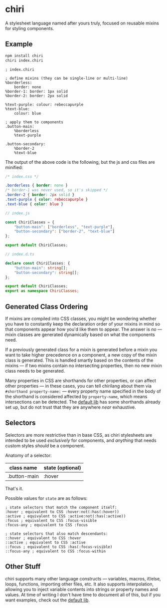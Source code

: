 # chiri
A stylesheet language named after yours truly, focused on reusable mixins for styling components.

## Example

```sh
npm install chiri
chiri index.chiri
```

```chiri
; index.chiri

; define mixins (they can be single-line or multi-line)
%borderless:
	border: none
%border-1: border: 1px solid
%border-2: border: 2px solid

%text-purple: colour: rebeccapurple
%text-blue:
	colour: blue

; apply them to components
.button-main:
	%borderless
	%text-purple
	
.button-secondary:
	%border-2
	%text-blue
```

The output of the above code is the following, but the js and css files are minified:

```css
/* index.css */

.borderless { border: none }
/* border-1 was never used, so it's skipped */
.border-2 { border: 2px solid }
.text-purple { color: rebeccapurple }
.text-blue { color: blue }
```

```js
// index.js

const ChiriClasses = {
    "button-main": ["borderless", "text-purple"],
    "button-secondary": ["border-2", "text-blue"]
};

export default ChiriClasses;
```

```ts
// index.d.ts

declare const ChiriClasses: {
	"button-main": string[];
	"button-secondary": string[];
};

export default ChiriClasses;
export as namespace ChiriClasses;
```

## Generated Class Ordering
If mixins are compiled into CSS classes, you might be wondering whether you have to constantly keep the declaration order of your mixins in mind so that components appear how you'd like them to appear. The answer is *no* — mixin classes are generated dynamically based on what the components need. 

If a previously generated class for a mixin is generated before a mixin you want to take higher precedence on a component, a new copy of the mixin class is generated. This is handled smartly based on the contents of the mixins — if two mixins contain no intersecting properties, then no new mixin class needs to be generated.

Many properties in CSS are shorthands for other properties, or can affect other properties — in these cases, you can tell chirilang about them via `#shorthand property-name:` — every property name specified in the body of the shorthand is considered affected by `property-name`, which means intersections can be detected. The [default lib](./lib/shorthand/) has some shorthands already set up, but do not trust that they are anywhere *near* exhaustive.

## Selectors
Selectors are more restrictive than in base CSS, as chiri stylesheets are intended to be used *exclusively* for components, and *anything* that needs custom styles *should* be a component.

Anatomy of a selector:

class name|state (optional)
-|-
.button-main|:hover

That's it.

Possible values for `state` are as follows:
```
; state selectors that match the component itself:
:hover ; equivalent to CSS :hover:not(:has(:hover))
:active ; equivalent to CSS :active:not(:has(:active))
:focus ; equivalent to CSS :focus-visible
:focus-any ; equivalent to CSS :focus

; state selectors that also match descendants:
::hover ; equivalent to CSS :hover
::active ; equivalent to CSS :active
::focus ; equivalent to CSS :has(:focus-visible)
::focus-any ; equivalent to CSS :focus-within
```

<!-- Maybe later:
## Pseudo-elements
Pseudo-elements are possible, but they cannot be part of a selector.

```chiri
%arrow-right:
	@before:
		border: 5px solid transparent
		border-left-colour: currentcolour
```
-->

## Other Stuff
chiri supports many other language constructs — variables, macros, if/else, loops, functions, importing other files, etc. It also supports interpolation, allowing you to inject variable contents into strings or property names and values. At time of writing I don't have time to document all of this, but if you want examples, check out the [default lib](./lib/).
